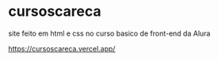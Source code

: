# cursoscareca

site feito em html e css no curso basico de front-end da Alura

https://cursoscareca.vercel.app/
